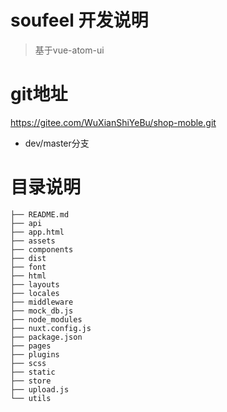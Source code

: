 # soufeel 开发说明
> 基于vue-atom-ui

# git地址
https://gitee.com/WuXianShiYeBu/shop-moble.git
* dev/master分支

# 目录说明

```
├── README.md
├── api
├── app.html
├── assets
├── components
├── dist
├── font
├── html
├── layouts
├── locales
├── middleware
├── mock_db.js
├── node_modules
├── nuxt.config.js
├── package.json
├── pages
├── plugins
├── scss
├── static
├── store
├── upload.js
└── utils
```



